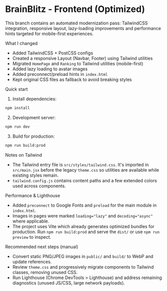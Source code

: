 # BrainBlitz - Frontend (Optimized)

This branch contains an automated modernization pass: TailwindCSS integration, responsive layout, lazy-loading improvements and performance hints targeted for mobile-first experiences.

What I changed
- Added TailwindCSS + PostCSS configs
- Created a responsive Layout (Navbar, Footer) using Tailwind utilities
- Migrated `HomePage` and `Ranking` to Tailwind utilities (mobile-first)
- Added lazy loading to avatar images
- Added preconnect/preload hints in `index.html`
- Kept original CSS files as fallback to avoid breaking styles

Quick start
1. Install dependencies:

```bash
npm install
```

2. Development server:

```bash
npm run dev
```

3. Build for production:

```bash
npm run build:prod
```

Notes on Tailwind
- The Tailwind entry file is `src/styles/tailwind.css`. It's imported in `src/main.jsx` before the legacy `theme.css` so utilities are available while existing styles remain.
- `tailwind.config.js` contains content paths and a few extended colors used across components.

Performance & Lighthouse
- Added `preconnect` to Google Fonts and `preload` for the main module in `index.html`.
- Images in pages were marked `loading="lazy"` and `decoding="async"` where applicable.
- The project uses Vite which already generates optimized bundles for production. Run `npm run build:prod` and serve the `dist/` or use `npm run preview` to inspect.

Recommended next steps (manual)
- Convert static PNG/JPEG images in `public/` and `build/` to WebP and update references.
- Review `theme.css` and progressively migrate components to Tailwind classes, removing unused CSS.
- Run Lighthouse (Chrome DevTools > Lighthouse) and address remaining diagnostics (unused JS/CSS, large network payloads).
